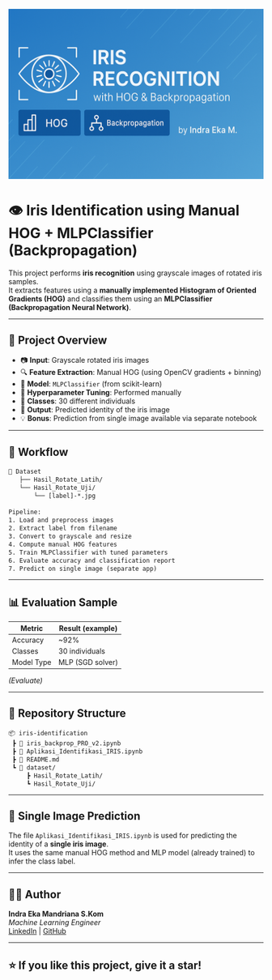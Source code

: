 ![Banner](assets/banner_iris_recognation.png)


# 👁️ Iris Identification using Manual HOG + MLPClassifier (Backpropagation)

This project performs **iris recognition** using grayscale images of rotated iris samples.  
It extracts features using a **manually implemented Histogram of Oriented Gradients (HOG)** and classifies them using an **MLPClassifier (Backpropagation Neural Network)**.

---

## 🚀 Project Overview

- 📷 **Input**: Grayscale rotated iris images
- 🔍 **Feature Extraction**: Manual HOG (using OpenCV gradients + binning)
- 🧠 **Model**: `MLPClassifier` (from scikit-learn)
- 🔧 **Hyperparameter Tuning**: Performed manually
- 🎯 **Classes**: 30 different individuals
- 🧪 **Output**: Predicted identity of the iris image
- 💡 **Bonus**: Prediction from single image available via separate notebook

---

## 🧠 Workflow

```text
📁 Dataset
   ├── Hasil_Rotate_Latih/
   └── Hasil_Rotate_Uji/
       └── [label]-*.jpg

Pipeline:
1. Load and preprocess images
2. Extract label from filename
3. Convert to grayscale and resize
4. Compute manual HOG features
5. Train MLPClassifier with tuned parameters
6. Evaluate accuracy and classification report
7. Predict on single image (separate app)
```

---

## 📊 Evaluation Sample

| Metric     | Result (example) |
|------------|------------------|
| Accuracy   | ~92%             |
| Classes    | 30 individuals   |
| Model Type | MLP (SGD solver) |

*(Evaluate)*

---

## 📂 Repository Structure

```
📦 iris-identification
 ┣ 📄 iris_backprop_PRO_v2.ipynb
 ┣ 📄 Aplikasi_Identifikasi_IRIS.ipynb
 ┣ 📄 README.md
 ┗ 📁 dataset/
     ┣ Hasil_Rotate_Latih/
     ┗ Hasil_Rotate_Uji/
```

---

## 🧪 Single Image Prediction

The file `Aplikasi_Identifikasi_IRIS.ipynb` is used for predicting the identity of a **single iris image**.  
It uses the same manual HOG method and MLP model (already trained) to infer the class label.

---

## 👨‍💻 Author

**Indra Eka Mandriana S.Kom**  
_Machine Learning Engineer_  
[LinkedIn]([https://linkedin.com/in/your-profile](https://www.linkedin.com/in/indra-eka-mandriana-47a885148/)) | [GitHub](https://github.com/indraekam)

---

## ⭐ If you like this project, give it a star!

